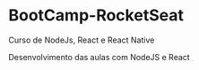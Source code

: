 # BootCamp-RocketSeat
Curso de NodeJs, React e React Native

Desenvolvimento das aulas com NodeJS e React
